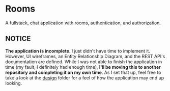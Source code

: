 # Rooms
A fullstack, chat application with rooms, authentication, and authorization.

## NOTICE
**The application is incomplete**. I just didn't have time to implement it. However, UI wireframes, an Entity Relationship Diagram, and the REST API's documentation are defined. While I was not able to finish the application in time (my fault, I definitely had enough time), **I'll be moving this to another repository and completing it on my own time**. As I set that up, feel free to take a look at the [design]() folder for a feel of how the application may end up looking.
